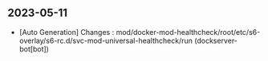 
## 2023-05-11
 * [Auto Generation] Changes : mod/docker-mod-healthcheck/root/etc/s6-overlay/s6-rc.d/svc-mod-universal-healthcheck/run (dockserver-bot[bot])
